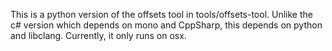 This is a python version of the offsets tool in tools/offsets-tool.
Unlike the c# version which depends on mono and CppSharp, this depends on python and libclang. Currently, it only runs on osx.


